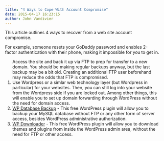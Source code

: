 ```yaml
---
title: "4 Ways to Cope With Account Compromise"
date: 2015-04-17 16:23:15
author: John Vandivier
---
```




This article outlines 4 ways to recover from a web site account compromise.

For example, someone resets your GoDaddy password and enables 2-factor authentication with their phone, making it impossible for you to get in.
<ol>Access the site and back it up via FTP to prep for transfer to a new domain. You should be making regular backups anyway, but the last backup may be a bit old. Creating an additional FTP user beforehand may reduce the odds that FTP is compromised.
	<li>Use Wordpress or a simlar web technology layer (but Wordpress in particular) for your websites. Then, you can still log into your website from the Wordpress side if you are locked out. Among other things, this will enable you to set up domain forwarding through WordPress without the need for domain access.</li>
	<li><a href=\"https://wordpress.org/plugins/wp-database-backup/\">WP Database Backup</a> - This free WordPress plugin will allow you to backup your MySQL database without FTP or any other form of server access, besides WordPress administrative authorization.</li>
	<li><a href=\"https://wordpress.org/plugins/wp-downloader/\">WP Downloader</a> - This free WordPress plugin will allow you to download themes and plugins from inside the WordPress admin area, without the need for FTP or other access.</li>
</ol>